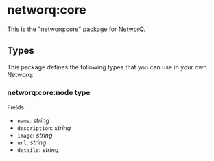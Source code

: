 networq:core
====

This is the "networq:core" package for [NetworQ](https://github.com/networq).

## Types

This package defines the following types that you can use in your own Networq:

### networq:core:node type

Fields:

  * `name`: *string*
  * `description`: *string*
  * `image`: *string*
  * `url`: *string*
  * `details`: *string*

